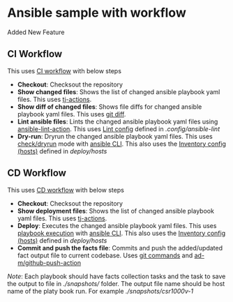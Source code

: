 # Ansible sample with workflow

Added New Feature

## CI Workflow
This uses [CI workflow](https://github.com/kumvijaya/ansible-samples/blob/main/.github/workflows/ansible-ci.yml) with below steps
- **Checkout**: Checksout the repository
- **Show changed files**: Shows the list of changed ansible playbook yaml files. This uses [tj-actions](https://github.com/tj-actions/changed-files).
- **Show diff of changed files**: Shows file diffs for changed ansible playbook yaml files. This uses [git diff](https://git-scm.com/docs/git-diff).
- **Lint ansible files**: Lints the changed ansible playbook yaml files using [ansible-lint-action](https://github.com/ansible/ansible-lint-action). This uses [Lint config](https://ansible-lint.readthedocs.io/configuring/) defined in *.config/ansible-lint*
- **Dry-run**: Dryrun the changed ansible playbook yaml files. This uses [check/dryrun](https://docs.ansible.com/ansible/latest/playbook_guide/playbooks_checkmode.html#:~:text=In%20check%20mode%2C%20Ansible%20runs,before%2Dand%2Dafter%20comparisons) mode with [ansible CLI](https://docs.ansible.com/ansible/latest/installation_guide/intro_installation.html#installation-guide).
This also uses the [Inventory config (hosts)](https://docs.ansible.com/ansible/latest/inventory_guide/intro_inventory.html) defined in *deploy/hosts*

## CD Workflow
This uses [CD workflow](https://github.com/kumvijaya/ansible-samples/blob/main/.github/workflows/ansible-cd.yml) with below steps
- **Checkout**: Checksout the repository
- **Show deployment files**: Shows the list of changed ansible playbook yaml files. This uses [tj-actions](https://github.com/tj-actions/changed-files).
- **Deploy**: Executes the changed ansible playbook yaml files. This uses [playbook execution](https://docs.ansible.com/ansible/latest/network/getting_started/first_playbook.html#create-and-run-your-first-network-ansible-playbook) with [ansible CLI](https://docs.ansible.com/ansible/latest/installation_guide/intro_installation.html#installation-guide).
This also uses the [Inventory config (hosts)](https://docs.ansible.com/ansible/latest/inventory_guide/intro_inventory.html) defined in *deploy/hosts*
- **Commit and push the facts file**: Commits and push the added/updated fact output file to current codebase. Uses [git commands](https://github.com/actions/checkout#push-a-commit-using-the-built-in-token) and [ad-m/github-push-action](https://github.com/ad-m/github-push-action)

*Note*: Each playbook should have facts collection tasks and the task to save the output to file in *./snapshots/* folder. The output file name should be host name of the platy book run. For example *./snapshots/csr1000v-1*
